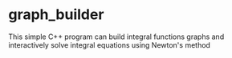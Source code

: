 # graph_builder

This simple C++ program can build integral functions graphs and interactively solve integral equations using Newton's method
